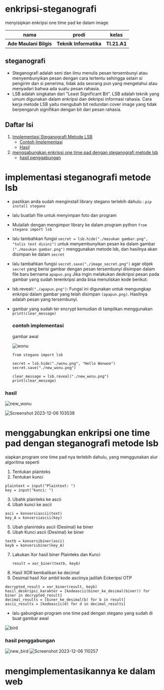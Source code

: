 # enkripsi-steganografi
menyisipkan enkripsi one time pad ke dalam image 

<table>
<th>nama</th>
<th>prodi</th>
<th>kelas</th>
<tr>
<th>Ade Maulani Bilgis</th>
<th>Teknik Informatika</th>
<th>TI.21.A1</th>
</tr>
</table>

## steganografi
- Steganografi adalah seni dan ilmu menulis pesan tersembunyi atau menyembunyikan pesan dengan cara tertentu sehingga selain si pengirim dan si penerima, tidak ada seorang pun yang mengetahui atau menyadari bahwa ada suatu pesan rahasia.
- LSB adalah singkatan dari "Least Significant Bit". LSB adalah teknik yang umum digunakan dalam enkripsi dan dekripsi informasi rahasia. Cara kerja metode LSB yaitu mengubah bit redundan cover image yang tidak berpengaruh signifikan dengan bit dari pesan rahasia.

## Daftar Isi

1. [Implementasi Steganografi Metode LSB](#implementasi-steganografi-metode-lsb)
   - [Contoh Implementasi](#contoh-implementasi)
   - [Hasil](#hasil)
2.  [menggabungkan enkripsi one time pad dengan steganografi metode lsb](#menggabungkan-enkripsi-one-time-pad-dengan-steganografi-metode-lsb)
    - [hasil penggabungan](#hasil-penggabungan)


# implementasi steganografi metode lsb
- pastikan anda sudah menginstall library stegano terlebih dahulu :
``` pip install stegano ```
- lalu buatlah file untuk menyimpan foto dan program
- Mulailah dengan mengimpor library ke dalam program python
  ``` from stegano import lsb ```
- lalu tambahkan fungsi ``` secret = lsb.hide("./masukan gambar.png", "tulis text disini") ``` untuk menyembunyikan pesan ke dalam gambar ``` ("./masukan gambar.png") ``` menggunakan metode lsb, dan hasilnya akan disimpan ke dalam ``` secret ```
- lalu tambahkan fungsi ``` secret.save("./image_secret.png") ``` agar objek ``` secret ``` yang berisi gambar dengan pesan tersembunyi disimpan dalam file baru bernama ```apapun.png```
Jika ingin melakukan deskripsi pesan pada gambar yang sudah terenkripsi anda bisa menuliskan kode berikut:
- lsb.reveal``("./apapun.png")``: Fungsi ini digunakan untuk mengungkap enkripsi dalam gambar yang telah disimpan ```(apapun.png)```. Hasilnya adalah pesan yang tersembunyi.
- gambar yang sudah ter encrypt kemudian di tampilkan menggunakan ``print(clear_message)``
  
  ### contoh implementasi
  gambar awal
  
  ![wonu](https://github.com/forusig/enkripsi-steganografi/assets/92717505/79ae890c-1d3b-44af-9ff6-c16e58440956)
   
   ```
   from stegano import lsb

   secret = lsb.hide("./wonu.png", "Hello Wonwoo")
  secret.save("./new_wonu.png")

  clear_message = lsb.reveal("./new_wonu.png")
  print(clear_message)
  ```
### hasil
![new_wonu](https://github.com/forusig/enkripsi-steganografi/assets/92717505/6dc10845-9fca-4b5b-914e-29fc9123ad0e)

![Screenshot 2023-12-06 103538](https://github.com/forusig/enkripsi-steganografi/assets/92717505/ab53766b-cd25-47fe-a70c-b81636196374)


# menggabungkan enkripsi one time pad dengan steganografi metode lsb
siapkan program one time pad nya terlebih dahulu, yang menggunakan alur algoritma seperti 
1.	Tentukan plainteks
2.	Tentukan kunci
   ```
plaintext = input("Plaintext: ")
key = input("kunci: ")
```
3.	Ubahk plainteks ke ascii
4.	Ubah kunci ke ascii
```
asci = konversiascii(text)
key_A = konversiascii(key)
```  
5.	Ubah planinteks ascii (Desimal) ke biner
6.	Ubah Kunci ascii (Desimal) ke biner
```
textb = konversibiner(asci)
keyb = konversibiner(key_A)
```
7.	Lakukan Xor hasil biner Plainteks dan Kunci
    ```
    result = xor_biner(textb, keyb)
    ```
12.	Hasil XOR kembalikan ke decimal
13.	Desimal hasil Xor ambil kode asciinya jadilah Eckeripsi OTP

```
decrypted_result = xor_biner(result, keyb)
hasil_deskripsi_karakter = [kodeascii(biner_ke_desimal(biner)) for biner in decrypted_result]
decimal_results = [biner_ke_desimal(b) for b in result]
ascii_results = [kodeascii(d) for d in decimal_results]
```
- lalu gabungkan program one time pad dengan stegano yang sudah di buat
gambar awal

 ![bird](https://github.com/forusig/enkripsi-steganografi/assets/92717505/4b39ab57-0f19-4d47-9e28-d3deb1fcd0c3)
 
### hasil penggabungan
![new_bird](https://github.com/forusig/enkripsi-steganografi/assets/92717505/fedd158d-c89a-4e38-863f-fc56fd2f1d6e)
![Screenshot 2023-12-06 110257](https://github.com/forusig/enkripsi-steganografi/assets/92717505/7bdd8feb-b2f8-4d99-a69a-af68019c1cfc)

# mengimplementasikannya ke dalam web 

